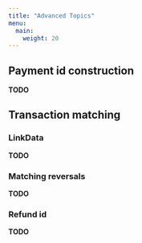 ```yaml
---
title: "Advanced Topics"
menu:
  main:
    weight: 20
---
```


## Payment id construction

**TODO**

## Transaction matching

### LinkData

**TODO**

### Matching reversals

**TODO**

### Refund id

**TODO**
